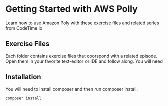 # Getting Started with AWS Polly
Learn how to use Amazon Poly with these exercise files and related series from CodeTime.io

## Exercise Files

Each folder contains exercise files that coorspond with a related episode. Open them in your favorite text-editor or IDE and follow along. You will need 

## Installation

You will need to install composer and then run composer install.

```
composer install
```